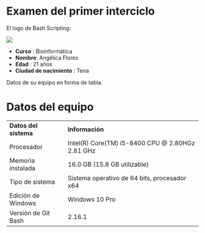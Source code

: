 # Examen del primer interciclo
El logo de Bash Scripting:

<img src="https://upload.wikimedia.org/wikipedia/commons/thumb/8/82/Gnu-bash-logo.svg/2560px-Gnu-bash-logo.svg.png">

- **Curso** : Bioinformática 
- **Nombre**: Angélica Flores 
- **Edad** : 21 años
- **Ciudad de nacimiento** : Tena 

Datos de su equipo en forma de tabla.
<html>
<head>
<body>

<h1>Datos del equipo</h1>

<table>
<tr>
  <td><strong>Datos del sistema</strong></td>
  <td><strong>Información</strong></td>
</tr>

<tr>
  <td>Procesador</td>
  <td>Intel(R) Core(TM) i5-8400 CPU @ 2.80HGz 2.81 GHz</td>
</tr>

<tr>
  <td>Memoria instalada</td>
  <td>16.0 GB (15.8 GB utilizable)</td>
</tr>

<tr>
  <td>Tipo de sistema</td>
  <td>Sistema operativo de 64 bits, procesador x64</td>
</tr>

<tr>
  <td>Edición de Windows</td>
  <td>Windows 10 Pro</td>
</tr>

<tr>
  <td>Versión de Git Bash</td>
  <td>2.16.1</td>
</tr>

</table>

</body>
</html>

